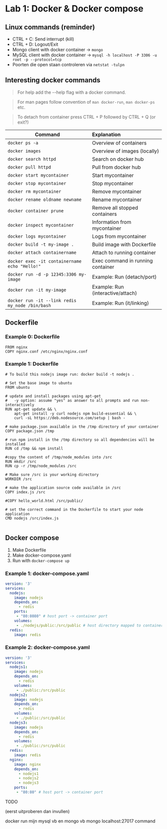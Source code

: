 # Lab 1: Docker & Docker compose

## Linux commands (reminder)

- CTRL + C: Send interrupt (kill)
- CTRL + D: Logout/Exit
- Mongo client with docker container -> ``mongo ``
- MySQL client with docker container -> ``mysql -h localhost -P 3306 -u root -p --protocol=tcp``
- Poorten die open staan controleren via ``netstat -tulpn``

## Interesting docker commands

> For help add the --help flag with a docker command.

> For man pages follow convention of ``man docker-run``, ``man docker-ps`` etc.

> To detach from container press CTRL + P followed by CTRL + Q (or exit?)

| Command                                         | Explanation                       |
| ----------------------------------------------- |:--------------------------------- |
| `docker ps -a`                                  | Overview of containers            |
| `docker images`                                 | Overview of images (locally)      |
| `docker search httpd`                           | Search on docker hub              |
| `docker pull httpd`                             | Pull from docker hub              |
| `docker start mycontainer`                      | Start mycontainer                 |
| `docker stop mycontainer`                       | Stop mycontainer                  |
| `docker rm mycontainer`                         | Remove mycontainer                |
| `docker rename oldname newname`                 | Rename mycontainer                |
| `docker container prune`                        | Remove all stopped containers     |
| `docker inspect mycontainer`                    | Information from mycontainer      |
| `docker logs mycontainer`                       | Logs from mycontainer             |
| `docker build -t my-image .`                    | Build image with Dockerfile       |
| `docker attach containername`                   | Attach to running container       |
| `docker exec -it containername echo "Hello!"`   | Exec command in running container |
| `docker run -d -p 12345:3306 my-image`          | Example: Run (detach/port)        |
| `docker run -it my-image`                       | Example: Run (interactive/attach) |
| `docker run -it --link redis my_node /bin/bash` | Example: Run (it/linking)         |

## Dockerfile

### Example 0: Dockerfile

```
FROM nginx
COPY nginx.conf /etc/nginx/nginx.conf
```

### Example 1: Dockerfile

```
# To build this nodejs image run: docker build -t nodejs .

# Set the base image to ubuntu
FROM ubuntu
 
# update and install packages using apt-get
#	-y option: assume "yes" as answer to all prompts and run non-interactively
RUN apt-get update && \ 
    apt-get install -y curl nodejs npm build-essential && \ 
    curl -sL https://deb.nodesource.com/setup | bash - 

# make package.json available in the /tmp directory of your container 
COPY package.json /tmp

# run npm install in the /tmp directory so all dependencies will be installed
RUN cd /tmp && npm install

#copy the content of /tmp/node_modules into /src
RUN mkdir /src
RUN cp -r /tmp/node_modules /src

# Make sure /src is your working directory
WORKDIR /src

# make the application source code available in /src
COPY index.js /src

#COPY hello_world.html /src/public/

# set the correct command in the Dockerfile to start your node application
CMD nodejs /src/index.js 


```


## Docker compose

1. Make Dockerfile
2. Make docker-compose.yaml
3. Run with ``docker-compose up``

### Example 1: docker-compose.yaml

```yaml
version: '3'
services:
  nodejs:
    image: nodejs 
    depends_on:
      - redis 
    ports:
     - "80:8080" # host port -> container port
    volumes:
     - ./nodejs/public:/src/public # host directory mapped to container's /src/public directory
  redis:
    image: redis

```

### Example 2: docker-compose.yaml

```yaml
version: '3'
services:  
  nodejs1:
    image: nodejs 
    depends_on:
      - redis 
    volumes:
     - ./public:/src/public
  nodejs2:
    image: nodejs 
    depends_on:
      - redis 
    volumes:
     - ./public:/src/public
  nodejs3:
    image: nodejs 
    depends_on:
      - redis 
    volumes:
     - ./public:/src/public
  redis:
    image: redis
  nginx:
    image: nginx
    depends_on:
      - nodejs1
      - nodejs2 
      - nodejs3 
    ports:
     - "80:80" # host port -> container port

```


TODO

(eerst uitproberen dan invullen)

docker run mijn mysql vb en mongo vb
mongo localhost:27017 command


